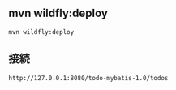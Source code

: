 
## mvn wildfly:deploy
```
mvn wildfly:deploy
```

## 接続
```
http://127.0.0.1:8080/todo-mybatis-1.0/todos
```